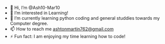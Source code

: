 - 👋 Hi, I’m @Ash10-Mar10
- 👀 I’m interested in Learning!
- 🌱 I’m currently learning python coding and general studdies towards my Computer degree.
- 📫 How to reach me ashtonmartin762@gmail.com
- ⚡ Fun fact: I am enjoying my time learning how to code!

<!---
Ash10-Mar10/Ash10-Mar10 is a ✨ special ✨ repository because its `README.md` (this file) appears on your GitHub profile.
You can click the Preview link to take a look at your changes.
--->
